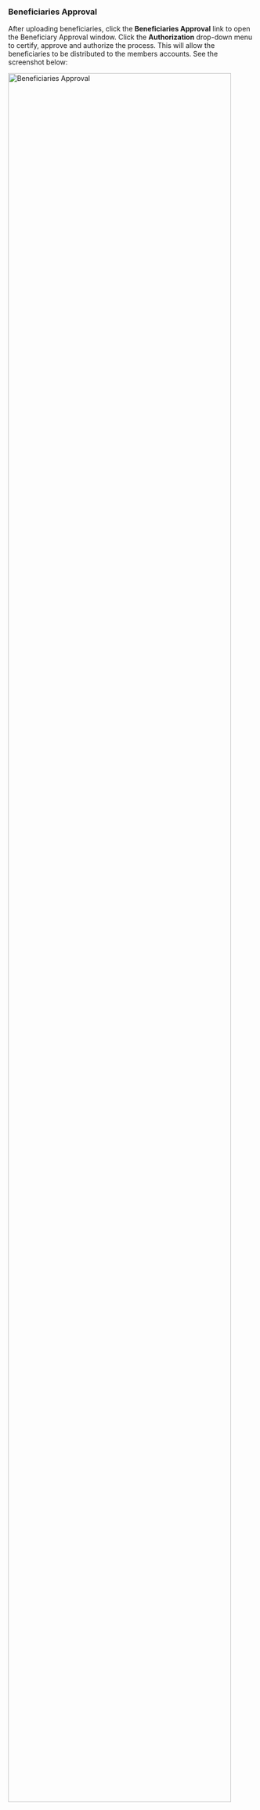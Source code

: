 ### Beneficiaries Approval

After uploading beneficiaries, click the **Beneficiaries Approval** link to open the Beneficiary Approval window. Click the **Authorization** drop-down menu to certify, approve and authorize the process. This will allow the beneficiaries to be distributed to the members accounts. See the screenshot below:

<img  alt="Beneficiaries Approval" width="95%" height="auto"  class="center"  src="../media3/beneficiaryapproval.png"> 
